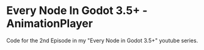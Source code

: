 # Every Node In Godot 3.5+ - AnimationPlayer
Code for the 2nd Episode in my "Every Node in Godot 3.5+" youtube series.

